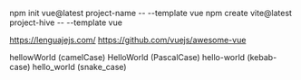 npm init vue@latest project-name -- --template vue
npm create vite@latest project-hive -- --template vue


https://lenguajejs.com/
https://github.com/vuejs/awesome-vue

hellowWorld (camelCase)
HelloWorld (PascalCase)
hello-world (kebab-case)
hello_world (snake_case)